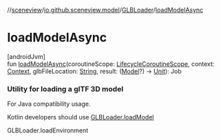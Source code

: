 //[sceneview](../../../index.md)/[io.github.sceneview.model](../index.md)/[GLBLoader](index.md)/[loadModelAsync](load-model-async.md)

# loadModelAsync

[androidJvm]\
fun [loadModelAsync](load-model-async.md)(coroutineScope: [LifecycleCoroutineScope](https://developer.android.com/reference/kotlin/androidx/lifecycle/LifecycleCoroutineScope.html), context: [Context](https://developer.android.com/reference/kotlin/android/content/Context.html), glbFileLocation: [String](https://kotlinlang.org/api/latest/jvm/stdlib/kotlin/-string/index.html), result: ([Model](../index.md#1227607086%2FClasslikes%2F-1571379623)?) -&gt; [Unit](https://kotlinlang.org/api/latest/jvm/stdlib/kotlin/-unit/index.html)): Job

###  Utility for loading a glTF 3D model

For Java compatibility usage.

Kotlin developers should use [GLBLoader.loadModel](load-model.md)

GLBLoader.loadEnvironment
